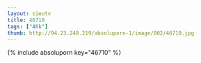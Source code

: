 ```yaml
--- 
layout: sieutv
title: 46710
tags: ["46k"]
thumb: http://94.23.248.219/absoluporn-1/image/002/46710.jpg
---
```

{% include absoluporn key="46710" %} 
